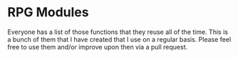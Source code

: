 RPG Modules
===========

Everyone has a list of those functions that they reuse all of the time. This is a bunch of them that I have created that I use on a regular basis. Please feel free to use them and/or improve upon then via a pull request.  
